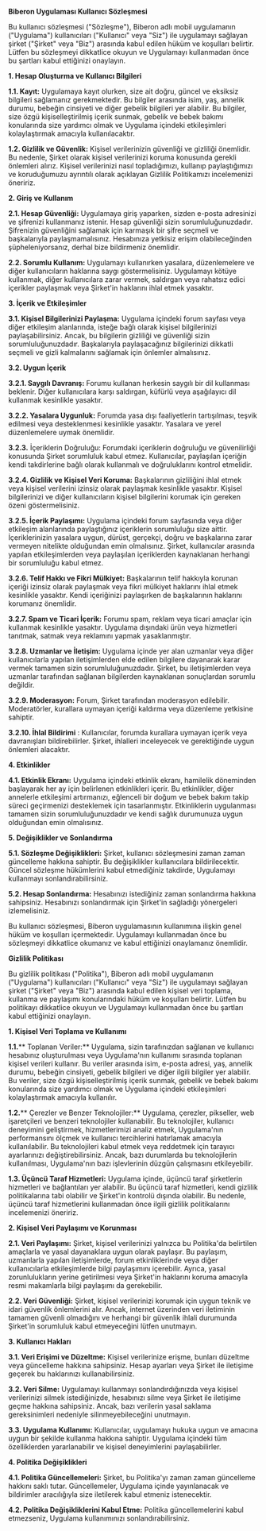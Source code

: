 **Biberon Uygulaması Kullanıcı Sözleşmesi**

Bu kullanıcı sözleşmesi ("Sözleşme"), Biberon adlı mobil uygulamanın ("Uygulama") kullanıcıları ("Kullanıcı" veya "Siz") ile uygulamayı sağlayan şirket ("Şirket" veya "Biz") arasında kabul edilen hüküm ve koşulları belirtir. Lütfen bu sözleşmeyi dikkatlice okuyun ve Uygulamayı kullanmadan önce bu şartları kabul ettiğinizi onaylayın.

**1. Hesap Oluşturma ve Kullanıcı Bilgileri**

**1.1. Kayıt:** Uygulamaya kayıt olurken, size ait doğru, güncel ve eksiksiz bilgileri sağlamanız gerekmektedir. Bu bilgiler arasında isim, yaş, annelik durumu, bebeğin cinsiyeti ve diğer gebelik bilgileri yer alabilir. Bu bilgiler, size özgü kişiselleştirilmiş içerik sunmak, gebelik ve bebek bakımı konularında size yardımcı olmak ve Uygulama içindeki etkileşimleri kolaylaştırmak amacıyla kullanılacaktır.

**1.2. Gizlilik ve Güvenlik:** Kişisel verilerinizin güvenliği ve gizliliği önemlidir. Bu nedenle, Şirket olarak kişisel verilerinizi koruma konusunda gerekli önlemleri alırız. Kişisel verilerinizi nasıl topladığımızı, kullanıp paylaştığımızı ve koruduğumuzu ayrıntılı olarak açıklayan Gizlilik Politikamızı incelemenizi öneririz.

**2. Giriş ve Kullanım**

**2.1. Hesap Güvenliği:** Uygulamaya giriş yaparken, sizden e-posta adresinizi ve şifrenizi kullanmanız istenir. Hesap güvenliği sizin sorumluluğunuzdadır. Şifrenizin güvenliğini sağlamak için karmaşık bir şifre seçmeli ve başkalarıyla paylaşmamalısınız. Hesabınıza yetkisiz erişim olabileceğinden şüpheleniyorsanız, derhal bize bildirmeniz önemlidir.

**2.2. Sorumlu Kullanım:** Uygulamayı kullanırken yasalara, düzenlemelere ve diğer kullanıcıların haklarına saygı göstermelisiniz. Uygulamayı kötüye kullanmak, diğer kullanıcılara zarar vermek, saldırgan veya rahatsız edici içerikler paylaşmak veya Şirket'in haklarını ihlal etmek yasaktır.

**3. İçerik ve Etkileşimler**

**3.1. Kişisel Bilgilerinizi Paylaşma:** Uygulama içindeki forum sayfası veya diğer etkileşim alanlarında, isteğe bağlı olarak kişisel bilgilerinizi paylaşabilirsiniz. Ancak, bu bilgilerin gizliliği ve güvenliği sizin sorumluluğunuzdadır. Başkalarıyla paylaşacağınız bilgilerinizi dikkatli seçmeli ve gizli kalmalarını sağlamak için önlemler almalısınız.

**3.2. Uygun İçerik**

**3.2.1. Saygılı Davranış:** Forumu kullanan herkesin saygılı bir dil kullanması beklenir. Diğer kullanıcılara karşı saldırgan, küfürlü veya aşağılayıcı dil kullanmak kesinlikle yasaktır.

**3.2.2. Yasalara Uygunluk:** Forumda yasa dışı faaliyetlerin tartışılması, teşvik edilmesi veya desteklenmesi kesinlikle yasaktır. Yasalara ve yerel düzenlemelere uymak önemlidir.

**3.2.3.** İçeriklerin Doğruluğu: Forumdaki içeriklerin doğruluğu ve güvenilirliği konusunda Şirket sorumluluk kabul etmez. Kullanıcılar, paylaşılan içeriğin kendi takdirlerine bağlı olarak kullanmalı ve doğruluklarını kontrol etmelidir.

**3.2.4. Gizlilik ve Kişisel Veri Koruma:** Başkalarının gizliliğini ihlal etmek veya kişisel verilerini izinsiz olarak paylaşmak kesinlikle yasaktır. Kişisel bilgilerinizi ve diğer kullanıcıların kişisel bilgilerini korumak için gereken özeni göstermelisiniz.

**3.2.5. İçerik Paylaşımı:** Uygulama içindeki forum sayfasında veya diğer etkileşim alanlarında paylaştığınız içeriklerin sorumluluğu size aittir. İçeriklerinizin yasalara uygun, dürüst, gerçekçi, doğru ve başkalarına zarar vermeyen nitelikte olduğundan emin olmalısınız. Şirket, kullanıcılar arasında yapılan etkileşimlerden veya paylaşılan içeriklerden kaynaklanan herhangi bir sorumluluğu kabul etmez.

**3.2.6. Telif Hakkı ve Fikri Mülkiyet:** Başkalarının telif hakkıyla korunan içeriği izinsiz olarak paylaşmak veya fikri mülkiyet haklarını ihlal etmek kesinlikle yasaktır. Kendi içeriğinizi paylaşırken de başkalarının haklarını korumanız önemlidir.

**3.2.7. Spam ve Ticari İçerik:** Forumu spam, reklam veya ticari amaçlar için kullanmak kesinlikle yasaktır. Uygulama dışındaki ürün veya hizmetleri tanıtmak, satmak veya reklamını yapmak yasaklanmıştır.

**3.2.8. Uzmanlar ve İletişim:** Uygulama içinde yer alan uzmanlar veya diğer kullanıcılarla yapılan iletişimlerden elde edilen bilgilere dayanarak karar vermek tamamen sizin sorumluluğunuzdadır. Şirket, bu iletişimlerden veya uzmanlar tarafından sağlanan bilgilerden kaynaklanan sonuçlardan sorumlu değildir.

**3.2.9. Moderasyon:** Forum, Şirket tarafından moderasyon edilebilir. Moderatörler, kurallara uymayan içeriği kaldırma veya düzenleme yetkisine sahiptir.

**3.2.10. İhlal Bildirimi** : Kullanıcılar, forumda kurallara uymayan içerik veya davranışları bildirebilirler. Şirket, ihlalleri inceleyecek ve gerektiğinde uygun önlemleri alacaktır.

**4. Etkinlikler**

**4.1. Etkinlik Ekranı:** Uygulama içindeki etkinlik ekranı, hamilelik döneminden başlayarak her ay için belirlenen etkinlikleri içerir. Bu etkinlikler, diğer annelerle etkileşimi artırmanızı, eğlenceli bir doğum ve bebek bakım takip süreci geçirmenizi desteklemek için tasarlanmıştır. Etkinliklerin uygulanması tamamen sizin sorumluluğunuzdadır ve kendi sağlık durumunuza uygun olduğundan emin olmalısınız.

**5. Değişiklikler ve Sonlandırma**

**5.1. Sözleşme Değişiklikleri:** Şirket, kullanıcı sözleşmesini zaman zaman güncelleme hakkına sahiptir. Bu değişiklikler kullanıcılara bildirilecektir. Güncel sözleşme hükümlerini kabul etmediğiniz takdirde, Uygulamayı kullanmayı sonlandırabilirsiniz.

**5.2. Hesap Sonlandırma:** Hesabınızı istediğiniz zaman sonlandırma hakkına sahipsiniz. Hesabınızı sonlandırmak için Şirket'in sağladığı yönergeleri izlemelisiniz.

Bu kullanıcı sözleşmesi, Biberon uygulamasının kullanımına ilişkin genel hüküm ve koşulları içermektedir. Uygulamayı kullanmadan önce bu sözleşmeyi dikkatlice okumanız ve kabul ettiğinizi onaylamanız önemlidir.

**Gizlilik Politikası**

Bu gizlilik politikası ("Politika"), Biberon adlı mobil uygulamanın ("Uygulama") kullanıcıları ("Kullanıcı" veya "Siz") ile uygulamayı sağlayan şirket ("Şirket" veya "Biz") arasında kabul edilen kişisel veri toplama, kullanma ve paylaşımı konularındaki hüküm ve koşulları belirtir. Lütfen bu politikayı dikkatlice okuyun ve Uygulamayı kullanmadan önce bu şartları kabul ettiğinizi onaylayın.

**1. Kişisel Veri Toplama ve Kullanımı**

**1.1.**** Toplanan Veriler:** Uygulama, sizin tarafınızdan sağlanan ve kullanıcı hesabınız oluşturulması veya Uygulama'nın kullanımı sırasında toplanan kişisel verileri kullanır. Bu veriler arasında isim, e-posta adresi, yaş, annelik durumu, bebeğin cinsiyeti, gebelik bilgileri ve diğer ilgili bilgiler yer alabilir. Bu veriler, size özgü kişiselleştirilmiş içerik sunmak, gebelik ve bebek bakımı konularında size yardımcı olmak ve Uygulama içindeki etkileşimleri kolaylaştırmak amacıyla kullanılır.

**1.2.**** Çerezler ve Benzer Teknolojiler:** Uygulama, çerezler, pikseller, web işaretçileri ve benzeri teknolojiler kullanabilir. Bu teknolojiler, kullanıcı deneyimini geliştirmek, hizmetlerimizi analiz etmek, Uygulama'nın performansını ölçmek ve kullanıcı tercihlerini hatırlamak amacıyla kullanılabilir. Bu teknolojileri kabul etmek veya reddetmek için tarayıcı ayarlarınızı değiştirebilirsiniz. Ancak, bazı durumlarda bu teknolojilerin kullanılması, Uygulama'nın bazı işlevlerinin düzgün çalışmasını etkileyebilir.

**1.3. Üçüncü Taraf Hizmetleri:** Uygulama içinde, üçüncü taraf şirketlerin hizmetleri ve bağlantıları yer alabilir. Bu üçüncü taraf hizmetleri, kendi gizlilik politikalarına tabi olabilir ve Şirket'in kontrolü dışında olabilir. Bu nedenle, üçüncü taraf hizmetlerini kullanmadan önce ilgili gizlilik politikalarını incelemenizi öneririz.

**2. Kişisel Veri Paylaşımı ve Korunması**

**2.1. Veri Paylaşımı:** Şirket, kişisel verilerinizi yalnızca bu Politika'da belirtilen amaçlarla ve yasal dayanaklara uygun olarak paylaşır. Bu paylaşım, uzmanlarla yapılan iletişimlerde, forum etkinliklerinde veya diğer kullanıcılarla etkileşimlerde bilgi paylaşımını içerebilir. Ayrıca, yasal zorunlulukların yerine getirilmesi veya Şirket'in haklarını koruma amacıyla resmi makamlarla bilgi paylaşımı da gerekebilir.

**2.2. Veri Güvenliği:** Şirket, kişisel verilerinizi korumak için uygun teknik ve idari güvenlik önlemlerini alır. Ancak, internet üzerinden veri iletiminin tamamen güvenli olmadığını ve herhangi bir güvenlik ihlali durumunda Şirket'in sorumluluk kabul etmeyeceğini lütfen unutmayın.

**3. Kullanıcı Hakları**

**3.1. Veri Erişimi ve Düzeltme:** Kişisel verilerinize erişme, bunları düzeltme veya güncelleme hakkına sahipsiniz. Hesap ayarları veya Şirket ile iletişime geçerek bu haklarınızı kullanabilirsiniz.

**3.2. Veri Silme:** Uygulamayı kullanmayı sonlandırdığınızda veya kişisel verilerinizi silmek istediğinizde, hesabınızı silme veya Şirket ile iletişime geçme hakkına sahipsiniz. Ancak, bazı verilerin yasal saklama gereksinimleri nedeniyle silinmeyebileceğini unutmayın.

**3.3. Uygulama Kullanımı:** Kullanıcılar, uygulamayı hukuka uygun ve amacına uygun bir şekilde kullanma hakkına sahiptir. Uygulama içindeki tüm özelliklerden yararlanabilir ve kişisel deneyimlerini paylaşabilirler.

**4. Politika Değişiklikleri**

**4.1. Politika Güncellemeleri:** Şirket, bu Politika'yı zaman zaman güncelleme hakkını saklı tutar. Güncellemeler, Uygulama içinde yayınlanacak ve bildirimler aracılığıyla size iletilerek kabul etmeniz istenecektir.

**4.2. Politika Değişikliklerini Kabul Etme:** Politika güncellemelerini kabul etmezseniz, Uygulama kullanımınızı sonlandırabilirsiniz.